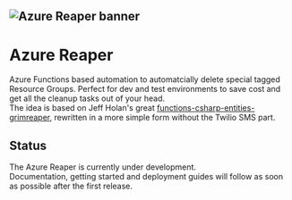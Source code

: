 ![Azure Reaper banner](./assets/reaper_banner.png)
---
# Azure Reaper
Azure Functions based automation to automatcially delete special tagged Resource Groups. Perfect for dev and test environments to save cost and get all the cleanup tasks out of your head.  
The idea is based on Jeff Holan's great [functions-csharp-entities-grimreaper](https://github.com/jeffhollan/functions-csharp-entities-grimreaper), rewritten in a more simple form without the Twilio SMS part. 

## Status
The Azure Reaper is currently under development.  
Documentation, getting started and deployment guides will follow as soon as possible after the first release.
